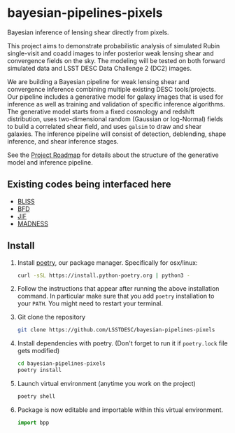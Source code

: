# bayesian-pipelines-pixels

Bayesian inference of lensing shear directly from pixels.

This project aims to demonstrate probabilistic analysis of simulated Rubin single-visit and coadd images to infer posterior weak lensing shear and convergence fields on the sky. The modeling will be tested on both forward simulated data and LSST DESC Data Challenge 2 (DC2) images.

We are building a Bayesian pipeline for weak lensing shear and convergence inference combining multiple existing DESC tools/projects. Our pipeline includes a generative model for galaxy images that is used for inference as well as training and validation of specific inference algorithms. The generative model starts from a fixed cosmology and redshift distribution, uses two-dimensional random (Gaussian or log-Normal) fields to build a correlated shear field, and uses `galsim` to draw and shear galaxies. The inference pipeline will consist of detection, deblending, shape inference, and shear inference stages.

See the [Project Roadmap](https://github.com/LSSTDESC/bayesian-pipelines-pixels/issues/1) for details about the structure of the generative model and inference pipeline.

## Existing codes being interfaced here

- [BLISS](https://github.com/prob-ml/bliss)
- [BFD](https://github.com/rearmstr/desc_bfd)
- [JIF](https://github.com/mdschneider/JIF)
- [MADNESS](https://portal.lsstdesc.org/DESCPub/app/PB/show_project?pid=251)

## Install

1. Install [poetry](https://python-poetry.org/docs/), our package manager. 
Specifically for osx/linux:
    ```bash
    curl -sSL https://install.python-poetry.org | python3 -
    ```

2. Follow the instructions that appear after running the above installation command. In particular make sure that you add `poetry` installation to your `PATH`. You might need to restart your terminal.

3. Git clone the repository
    ```bash
    git clone https://github.com/LSSTDESC/bayesian-pipelines-pixels
    ```

4. Install dependencies with poetry. (Don't forget to run it if `poetry.lock` file gets modified)
    ```bash
    cd bayesian-pipelines-pixels
    poetry install
    ```

5. Launch virtual environment (anytime you work on the project)
    ```bash
    poetry shell
    ```

6. Package is now editable and importable within this virtual environment.
    ```python
    import bpp
    ```
